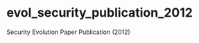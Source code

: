 evol_security_publication_2012
==============================

Security Evolution Paper Publication (2012)
